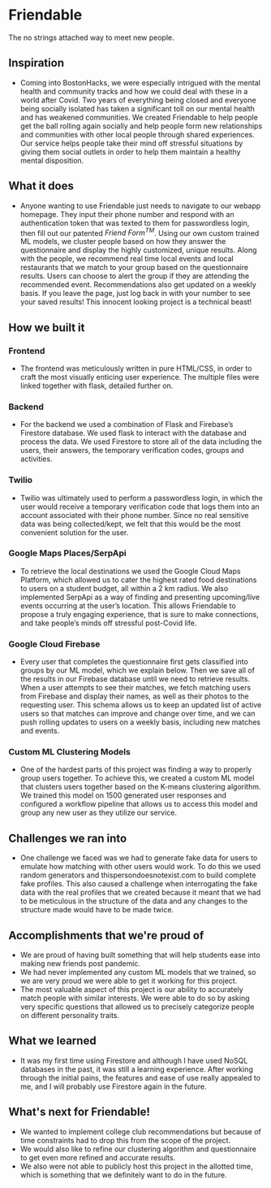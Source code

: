 # Friendable
The no strings attached way to meet new people.

## Inspiration
- Coming into BostonHacks, we were especially intrigued with the mental health and community tracks and how we could deal with these in a world after Covid. Two years of everything being closed and everyone being socially isolated has taken a significant toll on our mental health and has weakened communities. We created Friendable to help people get the ball rolling again socially and help people form new relationships and communities with other local people through shared experiences. Our service helps people take their mind off stressful situations by giving them social outlets in order to help them maintain a healthy mental disposition.

## What it does
- Anyone wanting to use Friendable just needs to navigate to our webapp homepage. They input their phone number and respond with an authentication token that was texted to them for passwordless login, then fill out our patented *Friend Form<sup>TM</sup>*. Using our own custom trained ML models, we cluster people based on how they answer the questionnaire and display the highly customized, unique results. Along with the people, we recommend real time local events and local restaurants that we match to your group based on the questionnaire results. Users can choose to alert the group if they are attending the recommended event. Recommendations also get updated on a weekly basis. If you leave the page, just log back in with your number to see your saved results! This innocent looking project is a technical beast!

## How we built it

### Frontend
 - The frontend was meticulously written in pure HTML/CSS, in order to craft the most visually enticing user experience. The multiple files were linked together with flask, detailed further on.

### Backend
- For the backend we used a combination of Flask and Firebase’s Firestore database. We used flask to interact with the database and process the data. We used Firestore to store all of the data including the users, their answers, the temporary verification codes, groups and activities. 

### Twilio
- Twilio was ultimately used to perform a passwordless login, in which the user would receive a temporary verification code that logs them into an account associated with their phone number. Since no real sensitive data was being collected/kept, we felt that this would be the most convenient solution for the user.

### Google Maps Places/SerpApi
- To retrieve the local destinations we used the Google Cloud Maps Platform, which allowed us to cater the highest rated food destinations to users on a student budget, all within a 2 km radius. We also implemented SerpApi as a way of finding and presenting upcoming/live events occurring at the user’s location. This allows Friendable to propose a truly engaging experience, that is sure to make connections, and take people’s minds off stressful post-Covid life.

### Google Cloud Firebase
- Every user that completes the questionnaire first gets classified into groups by our ML model, which we explain below. Then we save all of the results in our Firebase database until we need to retrieve results. When a user attempts to see their matches, we fetch matching users from Firebase and display their names, as well as their photos to the requesting user. This schema allows us to keep an updated list of active users so that matches can improve and change over time, and we can push rolling updates to users on a weekly basis, including new matches and events.

### Custom ML Clustering Models
- One of the hardest parts of this project was finding a way to properly group users together. To achieve this, we created a custom ML model that clusters users together based on the K-means clustering algorithm. We trained this model on 1500 generated user responses and configured a workflow pipeline that allows us to access this model and group any new user as they utilize our service.

## Challenges we ran into
- One challenge we faced was we had to generate fake data for users to emulate how matching with other users would work. To do this we used random generators and thispersondoesnotexist.com to build complete fake profiles. This also caused a challenge when interrogating the fake data with the real profiles that we created because it meant that we had to be meticulous in the structure of the data and any changes to the structure made would have to be made twice. 

## Accomplishments that we're proud of
- We are proud of having built something that will help students ease into making new friends post pandemic.
- We had never implemented any custom ML models that we trained, so we are very proud we were able to get it working for this project.
- The most valuable aspect of this project is our ability to accurately match people with similar interests. We were able to do so by asking very specific questions that allowed us to precisely categorize people on different personality traits.

## What we learned
- It was my first time using Firestore and although I have used NoSQL databases in the past, it was still a learning experience. After working through the initial pains, the features and ease of use really appealed to me, and I will probably use Firestore again in the future. 

## What's next for Friendable!
- We wanted to implement college club recommendations but because of time constraints had to drop this from the scope of the project.
- We would also like to refine our clustering algorithm and questionnaire to get even more refined and accurate results.
- We also were not able to publicly host this project in the allotted time, which is something that we definitely want to do in the future.


